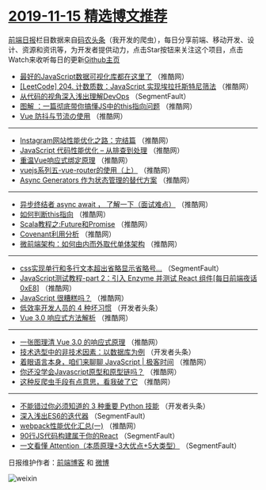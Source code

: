# [2019-11-15 精选博文推荐](http://hao.caibaojian.com/date/2019/11/15)

[前端日报](http://caibaojian.com/c/news)栏目数据来自[码农头条](http://hao.caibaojian.com/)（我开发的爬虫），每日分享前端、移动开发、设计、资源和资讯等，为开发者提供动力，点击Star按钮来关注这个项目，点击Watch来收听每日的更新[Github主页](https://github.com/kujian/frontendDaily)
* [最好的JavaScript数据可视化库都在这里了](http://hao.caibaojian.com/131125.html) （推酷网）
* [[LeetCode] 204. 计数质数：JavaScript 实现埃拉托斯特尼筛法](http://hao.caibaojian.com/131127.html) （推酷网）
* [从代码的视角深入浅出理解DevOps](http://hao.caibaojian.com/131081.html) （SegmentFault）
* [图解 ：一篇彻底带你搞懂JS中的this指向问题](http://hao.caibaojian.com/131129.html) （推酷网）
* [Vue 防抖与节流の使用](http://hao.caibaojian.com/131122.html) （推酷网）

***
* [Instagram网站性能优化之路：完结篇](http://hao.caibaojian.com/131103.html) （推酷网）
* [JavaScript 代码性能优化 &#8211; 从排查到处理](http://hao.caibaojian.com/131114.html) （推酷网）
* [重温Vue响应式绑定原理](http://hao.caibaojian.com/131104.html) （推酷网）
* [vuejs系列五-vue-router的使用（上）](http://hao.caibaojian.com/131115.html) （推酷网）
* [Async Generators 作为状态管理的替代方案](http://hao.caibaojian.com/131126.html) （推酷网）

***
* [异步终结者 async await ， 了解一下（面试难点）](http://hao.caibaojian.com/131105.html) （推酷网）
* [如何判断this指向](http://hao.caibaojian.com/131116.html) （推酷网）
* [Scala教程之:Future和Promise](http://hao.caibaojian.com/131106.html) （推酷网）
* [Covenant利用分析](http://hao.caibaojian.com/131128.html) （推酷网）
* [微前端架构：如何由内而外取代单体架构](http://hao.caibaojian.com/131107.html) （推酷网）

***
* [css实现单行和多行文本超出省略显示省略号…](http://hao.caibaojian.com/131082.html) （SegmentFault）
* [JavaScript测试教程-part 2：引入 Enzyme 并测试 React 组件[每日前端夜话0xE8]](http://hao.caibaojian.com/131108.html) （推酷网）
* [JavaScript 很糟糕吗？](http://hao.caibaojian.com/131109.html) （推酷网）
* [低效率开发人员的 4 种坏习惯](http://hao.caibaojian.com/131095.html) （开发者头条）
* [Vue 3.0 响应式方法解析](http://hao.caibaojian.com/131110.html) （推酷网）

***
* [一张图理清 Vue 3.0 的响应式原理](http://hao.caibaojian.com/131121.html) （推酷网）
* [技术选型中的非技术因素：以数据库为例](http://hao.caibaojian.com/131096.html) （开发者头条）
* [着眼语言本身，咱们来聊聊 JavaScript | 极客时间](http://hao.caibaojian.com/131111.html) （推酷网）
* [你还没学会Javascript原型和原型链吗？](http://hao.caibaojian.com/131112.html) （推酷网）
* [这种反爬虫手段有点意思，看我破了它](http://hao.caibaojian.com/131123.html) （推酷网）

***
* [不能错过你必须知道的 3 种重要 Python 技能](http://hao.caibaojian.com/131099.html) （开发者头条）
* [深入浅出ES6的迭代器](http://hao.caibaojian.com/131077.html) （SegmentFault）
* [webpack性能优化汇总(一)](http://hao.caibaojian.com/131113.html) （推酷网）
* [90行JS代码构建属于你的React](http://hao.caibaojian.com/131067.html) （SegmentFault）
* [一文看懂 Attention（本质原理+3大优点+5大类型）](http://hao.caibaojian.com/131078.html) （SegmentFault）

日报维护作者：[前端博客](http://caibaojian.com/) 和 [微博](http://caibaojian.com/go/weibo)

![weixin](https://user-images.githubusercontent.com/3055447/38468989-651132ac-3b80-11e8-8e6b-15122322a9d7.png)